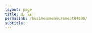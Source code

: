 ```yaml
---
layout: page
title: أهلاً بك
permalink: /businessmeasurement84690/
subtitle: ‎‎‎‎
---
```


<html>
<head>
    <link rel="shortcut icon" type="image/png" href="{{ 'favicon.png' | relative_url }}">
</head>
<body>
  <pdf src="Misure.png" />

</body>


</html>
  
